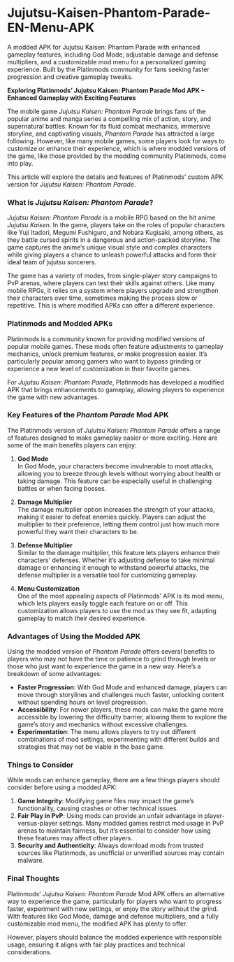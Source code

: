 # Jujutsu-Kaisen-Phantom-Parade-EN-Menu-APK
A modded APK for Jujutsu Kaisen: Phantom Parade with enhanced gameplay features, including God Mode, adjustable damage and defense multipliers, and a customizable mod menu for a personalized gaming experience. Built by the Platinmods community for fans seeking faster progression and creative gameplay tweaks.



**Exploring Platinmods’ Jujutsu Kaisen: Phantom Parade Mod APK – Enhanced Gameplay with Exciting Features**

The mobile game *Jujutsu Kaisen: Phantom Parade* brings fans of the popular anime and manga series a compelling mix of action, story, and supernatural battles. Known for its fluid combat mechanics, immersive storyline, and captivating visuals, *Phantom Parade* has attracted a large following. However, like many mobile games, some players look for ways to customize or enhance their experience, which is where modded versions of the game, like those provided by the modding community Platinmods, come into play.

This article will explore the details and features of Platinmods' custom APK version for *Jujutsu Kaisen: Phantom Parade*.

### What is *Jujutsu Kaisen: Phantom Parade*?

*Jujutsu Kaisen: Phantom Parade* is a mobile RPG based on the hit anime *Jujutsu Kaisen*. In the game, players take on the roles of popular characters like Yuji Itadori, Megumi Fushiguro, and Nobara Kugisaki, among others, as they battle cursed spirits in a dangerous and action-packed storyline. The game captures the anime’s unique visual style and complex characters while giving players a chance to unleash powerful attacks and form their ideal team of jujutsu sorcerers. 

The game has a variety of modes, from single-player story campaigns to PvP arenas, where players can test their skills against others. Like many mobile RPGs, it relies on a system where players upgrade and strengthen their characters over time, sometimes making the process slow or repetitive. This is where modified APKs can offer a different experience.

### Platinmods and Modded APKs

Platinmods is a community known for providing modified versions of popular mobile games. These mods often feature adjustments to gameplay mechanics, unlock premium features, or make progression easier. It’s particularly popular among gamers who want to bypass grinding or experience a new level of customization in their favorite games.

For *Jujutsu Kaisen: Phantom Parade*, Platinmods has developed a modified APK that brings enhancements to gameplay, allowing players to experience the game with new advantages.

### Key Features of the *Phantom Parade* Mod APK

The Platinmods version of *Jujutsu Kaisen: Phantom Parade* offers a range of features designed to make gameplay easier or more exciting. Here are some of the main benefits players can enjoy:

1. **God Mode**  
   In God Mode, your characters become invulnerable to most attacks, allowing you to breeze through levels without worrying about health or taking damage. This feature can be especially useful in challenging battles or when facing bosses.

2. **Damage Multiplier**  
   The damage multiplier option increases the strength of your attacks, making it easier to defeat enemies quickly. Players can adjust the multiplier to their preference, letting them control just how much more powerful they want their characters to be.

3. **Defense Multiplier**  
   Similar to the damage multiplier, this feature lets players enhance their characters' defenses. Whether it’s adjusting defense to take minimal damage or enhancing it enough to withstand powerful attacks, the defense multiplier is a versatile tool for customizing gameplay.

4. **Menu Customization**  
   One of the most appealing aspects of Platinmods’ APK is its mod menu, which lets players easily toggle each feature on or off. This customization allows players to use the mod as they see fit, adapting gameplay to match their desired experience.

### Advantages of Using the Modded APK

Using the modded version of *Phantom Parade* offers several benefits to players who may not have the time or patience to grind through levels or those who just want to experience the game in a new way. Here’s a breakdown of some advantages:

- **Faster Progression**: With God Mode and enhanced damage, players can move through storylines and challenges much faster, unlocking content without spending hours on level progression.
- **Accessibility**: For newer players, these mods can make the game more accessible by lowering the difficulty barrier, allowing them to explore the game’s story and mechanics without excessive challenges.
- **Experimentation**: The menu allows players to try out different combinations of mod settings, experimenting with different builds and strategies that may not be viable in the base game.
  
### Things to Consider

While mods can enhance gameplay, there are a few things players should consider before using a modded APK:

1. **Game Integrity**: Modifying game files may impact the game’s functionality, causing crashes or other technical issues.
2. **Fair Play in PvP**: Using mods can provide an unfair advantage in player-versus-player settings. Many modded games restrict mod usage in PvP arenas to maintain fairness, but it’s essential to consider how using these features may affect other players.
3. **Security and Authenticity**: Always download mods from trusted sources like Platinmods, as unofficial or unverified sources may contain malware.

### Final Thoughts

Platinmods’ *Jujutsu Kaisen: Phantom Parade* Mod APK offers an alternative way to experience the game, particularly for players who want to progress faster, experiment with new settings, or enjoy the story without the grind. With features like God Mode, damage and defense multipliers, and a fully customizable mod menu, the modified APK has plenty to offer. 

However, players should balance the modded experience with responsible usage, ensuring it aligns with fair play practices and technical considerations.
